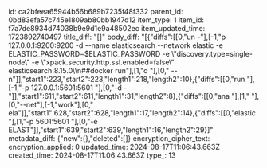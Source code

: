 id: ca2bfeea65944b56b689b7235f48f332
parent_id: 0bd83efa57c745e1809ab80bb1947d12
item_type: 1
item_id: f7a7de8934d74038b9e9d1e9a48502ec
item_updated_time: 1723892740497
title_diff: "[]"
body_diff: "[{\"diffs\":[[0,\"un -\"],[-1,\"p 127.0.0.1:9200:9200 -d --name elasticsearch --network elastic -e ELASTIC_PASSWORD=$ELASTIC_PASSWORD -e \\\"discovery.type=single-node\\\" -e \\\"xpack.security.http.ssl.enabled=false\\\" elasticsearch:8.15.0\\\n##docker run\"],[1,\"d \"],[0,\" --n\"]],\"start1\":223,\"start2\":223,\"length1\":218,\"length2\":10},{\"diffs\":[[0,\"run \"],[-1,\"-p 127.0.0.1:5601:5601 \"],[0,\"-d -\"]],\"start1\":611,\"start2\":611,\"length1\":31,\"length2\":8},{\"diffs\":[[0,\"ana \"],[1,\" \"],[0,\"--net\"],[-1,\"work\"],[0,\" ela\"]],\"start1\":628,\"start2\":628,\"length1\":17,\"length2\":14},{\"diffs\":[[0,\"elastic \"],[1,\"-p 5601:5601 \"],[0,\"-e ELAST\"]],\"start1\":639,\"start2\":639,\"length1\":16,\"length2\":29}]"
metadata_diff: {"new":{},"deleted":[]}
encryption_cipher_text: 
encryption_applied: 0
updated_time: 2024-08-17T11:06:43.663Z
created_time: 2024-08-17T11:06:43.663Z
type_: 13